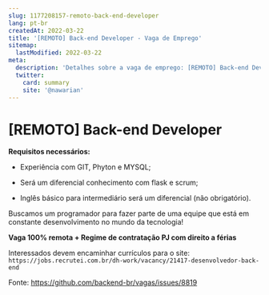 ```yaml
---
slug: 1177208157-remoto-back-end-developer
lang: pt-br
createdAt: 2022-03-22
title: '[REMOTO] Back-end Developer - Vaga de Emprego'
sitemap:
  lastModified: 2022-03-22
meta:
  description: 'Detalhes sobre a vaga de emprego: [REMOTO] Back-end Developer'
  twitter:
    card: summary
    site: '@nawarian'
---
```


# [REMOTO] Back-end Developer

**Requisitos necessários:**

- Experiência com GIT, Phyton e MYSQL;

- Será um diferencial conhecimento com flask e scrum;

- Inglês básico para intermediário será um diferencial (não obrigatório).

Buscamos um programador para fazer parte de uma equipe que está em constante desenvolvimento no mundo da tecnologia!  

**Vaga 100% remota + Regime de contratação PJ com direito a férias** 

Interessados devem encaminhar currículos para o site: `https://jobs.recrutei.com.br/dh-work/vacancy/21417-desenvolvedor-back-end`


Fonte: https://github.com/backend-br/vagas/issues/8819